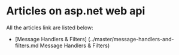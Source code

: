# Articles on asp.net web api

All the articles link are listed below:

* [Message Handlers & Filters] (../master/message-handlers-and-filters.md Message Handlers & Filters)
